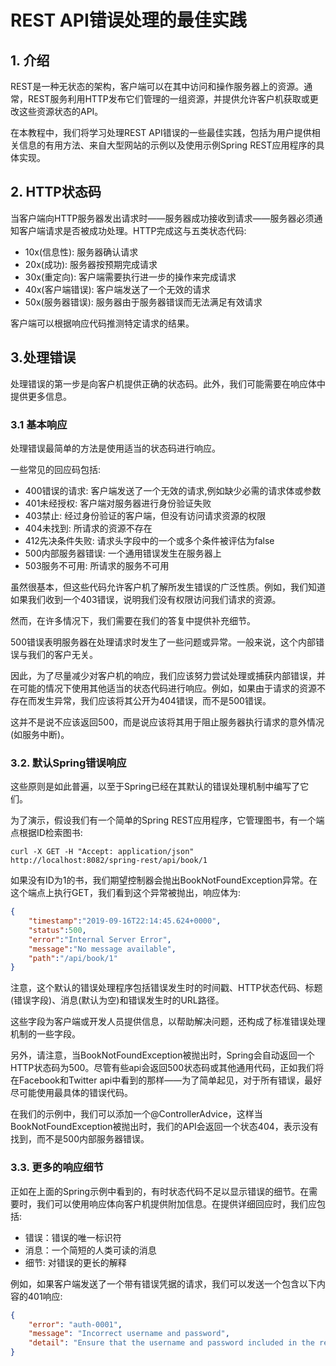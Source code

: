 
# REST API错误处理的最佳实践

## 1. 介绍

REST是一种无状态的架构，客户端可以在其中访问和操作服务器上的资源。通常，REST服务利用HTTP发布它们管理的一组资源，并提供允许客户机获取或更改这些资源状态的API。

在本教程中，我们将学习处理REST API错误的一些最佳实践，包括为用户提供相关信息的有用方法、来自大型网站的示例以及使用示例Spring REST应用程序的具体实现。

## 2. HTTP状态码

当客户端向HTTP服务器发出请求时——服务器成功接收到请求——服务器必须通知客户端请求是否被成功处理。HTTP完成这与五类状态代码:
- 10x(信息性): 服务器确认请求
- 20x(成功): 服务器按预期完成请求
- 30x(重定向): 客户端需要执行进一步的操作来完成请求
- 40x(客户端错误): 客户端发送了一个无效的请求
- 50x(服务器错误): 服务器由于服务器错误而无法满足有效请求

客户端可以根据响应代码推测特定请求的结果。

## 3.处理错误

处理错误的第一步是向客户机提供正确的状态码。此外，我们可能需要在响应体中提供更多信息。

### 3.1 基本响应

处理错误最简单的方法是使用适当的状态码进行响应。

一些常见的回应码包括:
- 400错误的请求: 客户端发送了一个无效的请求,例如缺少必需的请求体或参数
- 401未经授权: 客户端对服务器进行身份验证失败
- 403禁止: 经过身份验证的客户端，但没有访问请求资源的权限
- 404未找到: 所请求的资源不存在
- 412先决条件失败: 请求头字段中的一个或多个条件被评估为false
- 500内部服务器错误: 一个通用错误发生在服务器上
- 503服务不可用: 所请求的服务不可用

虽然很基本，但这些代码允许客户机了解所发生错误的广泛性质。例如，我们知道如果我们收到一个403错误，说明我们没有权限访问我们请求的资源。

然而，在许多情况下，我们需要在我们的答复中提供补充细节。

500错误表明服务器在处理请求时发生了一些问题或异常。一般来说，这个内部错误与我们的客户无关。

因此，为了尽量减少对客户机的响应，我们应该努力尝试处理或捕获内部错误，并在可能的情况下使用其他适当的状态代码进行响应。例如，如果由于请求的资源不存在而发生异常，我们应该将其公开为404错误，而不是500错误。

这并不是说不应该返回500，而是说应该将其用于阻止服务器执行请求的意外情况(如服务中断)。

### 3.2. 默认Spring错误响应

这些原则是如此普遍，以至于Spring已经在其默认的错误处理机制中编写了它们。

为了演示，假设我们有一个简单的Spring REST应用程序，它管理图书，有一个端点根据ID检索图书:

```
curl -X GET -H "Accept: application/json" http://localhost:8082/spring-rest/api/book/1
```

如果没有ID为1的书，我们期望控制器会抛出BookNotFoundException异常。在这个端点上执行GET，我们看到这个异常被抛出，响应体为:

```json
{
    "timestamp":"2019-09-16T22:14:45.624+0000",
    "status":500,
    "error":"Internal Server Error",
    "message":"No message available",
    "path":"/api/book/1"
}
```

注意，这个默认的错误处理程序包括错误发生时的时间戳、HTTP状态代码、标题(错误字段)、消息(默认为空)和错误发生时的URL路径。

这些字段为客户端或开发人员提供信息，以帮助解决问题，还构成了标准错误处理机制的一些字段。

另外，请注意，当BookNotFoundException被抛出时，Spring会自动返回一个HTTP状态码为500。尽管有些api会返回500状态码或其他通用代码，正如我们将在Facebook和Twitter api中看到的那样——为了简单起见，对于所有错误，最好尽可能使用最具体的错误代码。

在我们的示例中，我们可以添加一个@ControllerAdvice，这样当BookNotFoundException被抛出时，我们的API会返回一个状态404，表示没有找到，而不是500内部服务器错误。

### 3.3. 更多的响应细节

正如在上面的Spring示例中看到的，有时状态代码不足以显示错误的细节。在需要时，我们可以使用响应体向客户机提供附加信息。在提供详细回应时，我们应包括:

- 错误：错误的唯一标识符
- 消息：一个简短的人类可读的消息
- 细节: 对错误的更长的解释

例如，如果客户端发送了一个带有错误凭据的请求，我们可以发送一个包含以下内容的401响应:

```json
{
    "error": "auth-0001",
    "message": "Incorrect username and password",
    "detail": "Ensure that the username and password included in the request are correct"
}
```
